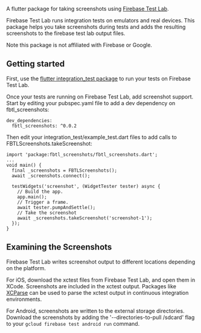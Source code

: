 A flutter package for taking screenshots using [Firebase Test Lab](https://firebase.google.com/docs/test-lab).

Firebase Test Lab runs integration tests on emulators and real devices. This package helps you take
screenshots during tests and adds the resulting screenshots to the firebase test lab output files.

Note this package is not affiliated with Firebase or Google.

## Getting started

First, use the [flutter integration_test package](https://docs.flutter.dev/testing/integration-tests#testing-on-firebase-test-lab)
to run your tests on Firebase Test Lab.

Once your tests are running on Firebase Test Lab, add screenshot support. Start by editing your
pubspec.yaml file to add a dev dependency on fbtl_screenshots:

```
dev_dependencies:
  fbtl_screenshots: ^0.0.2
```

Then edit your integration_test/example_test.dart files to add calls to
FBTLScreenshots.takeScreenshot:

```
import 'package:fbtl_screenshots/fbtl_screenshots.dart';
...
void main() {
  final _screenshots = FBTLScreenshots();
  await _screenshots.connect();
  
  testWidgets('screenshot', (WidgetTester tester) async {
    // Build the app.
    app.main();
    // Trigger a frame.
    await tester.pumpAndSettle();
    // Take the screenshot
    await _screenshots.takeScreenshot('screenshot-1');
  });
}
```

## Examining the Screenshots

Firebase Test Lab writes screenshot output to different locations depending on the platform.

For iOS, download the xctest files from Firebase Test Lab, and open them in XCode. Screenshots
are included in the xctest output. Packages like [XCParse](https://github.com/ChargePoint/xcparse)
can be used to parse the xctest output in continuous integration environments.

For Android, screenshots are written to the external storage directories. Download the screenshots
by adding the '--directories-to-pull /sdcard' flag to your `gcloud firebase test android run`
command.
